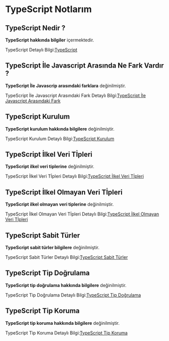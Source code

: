 # TypeScript Notlarım

## TypeScript Nedir ?
**TypeScript hakkında bilgiler** içermektedir.
 
TypeScript Detaylı Bilgi:[TypeScript](https://github.com/kaankaltakkiran/Linux_notlarim/blob/main/TypeScript_notlar%C4%B1m/typeScript_nedir.md)

## TypeScript İle Javascript Arasında Ne Fark Vardır ?
**TypeScript İle Javascrip arasındaki farklara** değinilmiştir.
 
TypeScript İle Javascript Arasındaki Fark Detaylı Bilgi:[TypeScript İle Javascript Arasındaki Fark](https://github.com/kaankaltakkiran/Linux_notlarim/blob/main/TypeScript_notlar%C4%B1m/typescript_vs_javascript.md)

## TypeScript Kurulum 
**TypeScript kurulum hakkında bilgilere** değinilmiştir.
 
TypeScript Kurulum  Detaylı Bilgi:[TypeScript Kurulum ](https://github.com/kaankaltakkiran/Linux_notlarim/blob/main/TypeScript_notlar%C4%B1m/kurulum%20_ve_%20tsc.md)

## TypeScript İlkel  Veri Tİpleri 
**TypeScript ilkel  veri tiplerine** değinilmiştir.
 
TypeScript İlkel Veri Tİpleri Detaylı Bilgi:[TypeScript İlkel Veri Tİpleri](https://github.com/kaankaltakkiran/Linux_notlarim/blob/main/TypeScript_notlar%C4%B1m/ilkel_veri_tipleri.md)

## TypeScript İlkel Olmayan Veri Tİpleri 
**TypeScript ilkel olmayan veri tiplerine** değinilmiştir.
 
TypeScript İlkel Olmayan Veri Tİpleri Detaylı Bilgi:[TypeScript İlkel Olmayan Veri Tİpleri](https://github.com/kaankaltakkiran/Linux_notlarim/blob/main/TypeScript_notlar%C4%B1m/ilkel_olmayan_veri_tipleri.md)

## TypeScript Sabit Türler 
**TypeScript sabit türler bilgilere** değinilmiştir.
 
TypeScript Sabit Türler Detaylı Bilgi:[TypeScript Sabit Türler ](https://github.com/kaankaltakkiran/Linux_notlarim/blob/main/TypeScript_notlar%C4%B1m/sabit_t%C3%BCrler.md)

## TypeScript Tip Doğrulama 
**TypeScript tip doğrulama hakkında bilgilere** değinilmiştir.
 
TypeScript Tip Doğrulama Detaylı Bilgi:[TypeScript Tip Doğrulama ](https://github.com/kaankaltakkiran/Linux_notlarim/blob/main/TypeScript_notlar%C4%B1m/tip_do%C4%9Fruluma.md)
## TypeScript Tip Koruma 

**TypeScript tip koruma hakkında bilgilere** değinilmiştir.
 
TypeScript Tip Koruma  Detaylı Bilgi:[TypeScript Tip Koruma ](https://github.com/kaankaltakkiran/Linux_notlarim/blob/main/TypeScript_notlar%C4%B1m/tip_koruma.md)

